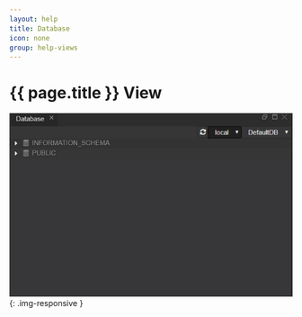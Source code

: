 ```yaml
---
layout: help
title: Database
icon: none
group: help-views
---
```


{{ page.title }} View
===



![Database view](images/ide_view_database.png){: .img-responsive }


